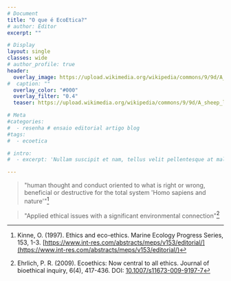 ```yaml
---
# Document
title: "O que é EcoEtica?"
# author: Editor
excerpt: ""

# Display
layout: single
classes: wide
# author_profile: true
header:
  overlay_image: https://upload.wikimedia.org/wikipedia/commons/9/9d/A_sheep_lying_with_its_legs_folded_underneath_its_body_next_to_a_wooden_fence%2C_the_sheep_in_profile_view_MET_DP828330.jpg
#  caption: ""
  overlay_color: "#000"
  overlay_filter: "0.4"
  teaser: https://upload.wikimedia.org/wikipedia/commons/9/9d/A_sheep_lying_with_its_legs_folded_underneath_its_body_next_to_a_wooden_fence%2C_the_sheep_in_profile_view_MET_DP828330.jpg

# Meta
#categories:
#  - resenha # ensaio editorial artigo blog
#tags:
#  - ecoetica

# intro: 
#  - excerpt: 'Nullam suscipit et nam, tellus velit pellentesque at malesuada, enim eaque. Quis nulla, netus tempor in diam gravida tincidunt, *proin faucibus* voluptate felis id sollicitudin. Centered with `type="center"`'

---
```


> "human thought and conduct oriented to what is right or wrong, beneficial or destructive for the total system 'Homo sapiens and nature'"[^1]


> "Applied ethical issues with a significant environmental connection"[^2]



[^1]:Kinne, O. (1997). Ethics and eco-ethics. Marine Ecology Progress Series, 153, 1-3. [https://www.int-res.com/abstracts/meps/v153/editorial/](https://www.int-res.com/abstracts/meps/v153/editorial/)
[^2]:Ehrlich, P. R. (2009). Ecoethics: Now central to all ethics. Journal of bioethical inquiry, 6(4), 417-436. DOI: [10.1007/s11673-009-9197-7](https://sci-hub.se/10.1007/s11673-009-9197-7)
